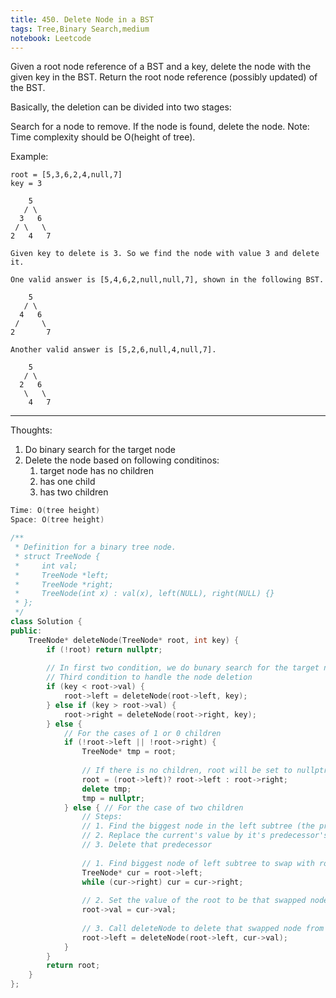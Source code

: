 ```yaml
---
title: 450. Delete Node in a BST
tags: Tree,Binary Search,medium
notebook: Leetcode
---
```


Given a root node reference of a BST and a key, delete the node with the given key in the BST. Return the root node reference (possibly updated) of the BST.

Basically, the deletion can be divided into two stages:

Search for a node to remove.
If the node is found, delete the node.
Note: Time complexity should be O(height of tree).

Example:
```
root = [5,3,6,2,4,null,7]
key = 3

    5
   / \
  3   6
 / \   \
2   4   7

Given key to delete is 3. So we find the node with value 3 and delete it.

One valid answer is [5,4,6,2,null,null,7], shown in the following BST.

    5
   / \
  4   6
 /     \
2       7

Another valid answer is [5,2,6,null,4,null,7].

    5
   / \
  2   6
   \   \
    4   7
```

----------
Thoughts:
1. Do binary search for the target node
2. Delete the node based on following conditinos:
   1. target node has no children 
   2. has one child
   3. has two children 

```c++
Time: O(tree height)
Space: O(tree height)

/**
 * Definition for a binary tree node.
 * struct TreeNode {
 *     int val;
 *     TreeNode *left;
 *     TreeNode *right;
 *     TreeNode(int x) : val(x), left(NULL), right(NULL) {}
 * };
 */
class Solution {
public:
    TreeNode* deleteNode(TreeNode* root, int key) {
        if (!root) return nullptr;
        
        // In first two condition, we do bunary search for the target node
        // Third condition to handle the node deletion
        if (key < root->val) {
            root->left = deleteNode(root->left, key);
        } else if (key > root->val) {
            root->right = deleteNode(root->right, key);
        } else {
            // For the cases of 1 or 0 children
            if (!root->left || !root->right) {
                TreeNode* tmp = root;
                
                // If there is no children, root will be set to nullptr
                root = (root->left)? root->left : root->right;
                delete tmp;
                tmp = nullptr;
            } else { // For the case of two children 
                // Steps:
                // 1. Find the biggest node in the left subtree (the predecessor of the current node in in-order)
                // 2. Replace the current's value by it's predecessor's (like swapping two nodes)
                // 3. Delete that predecessor
                
                // 1. Find biggest node of left subtree to swap with root
                TreeNode* cur = root->left;
                while (cur->right) cur = cur->right;
                
                // 2. Set the value of the root to be that swapped node 
                root->val = cur->val;
                
                // 3. Call deleteNode to delete that swapped node from left subtree
                root->left = deleteNode(root->left, cur->val);
            }
        }
        return root;
    }
};
```